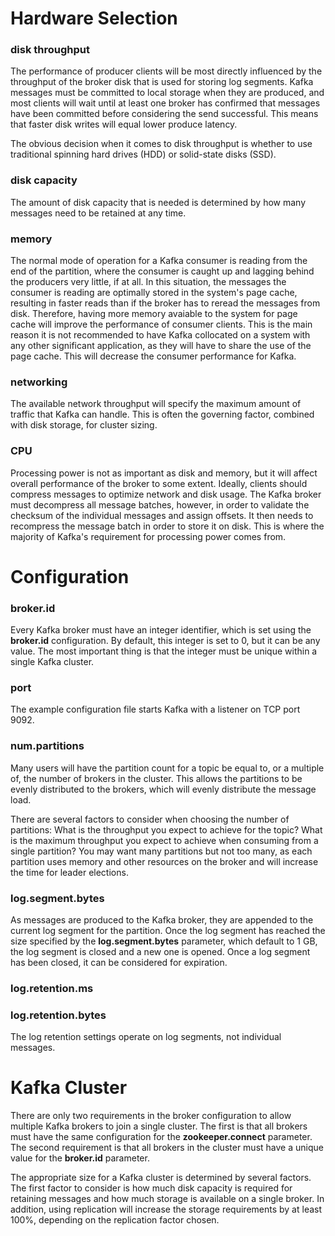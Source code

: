# Hardware Selection
### disk throughput
The performance of producer clients will be most directly influenced by the throughput of the broker disk that is used for storing log segments. Kafka messages must be committed to local storage when they are produced, and most clients will wait until at least one broker has confirmed that messages have been committed before considering the send successful. This means that faster disk writes will equal lower produce latency. 

The obvious decision when it comes to disk throughput is whether to use traditional spinning hard drives (HDD) or solid-state disks (SSD).

### disk capacity
The amount of disk capacity that is needed is determined by how many messages need to be retained at any time.

### memory
The normal mode of operation for a Kafka consumer is reading from the end of the partition, where the consumer is caught up and lagging behind the producers very little, if at all. In this situation, the messages the consumer is reading are optimally stored in the system's page cache, resulting in faster reads than if the broker has to reread the messages from disk. Therefore, having more memory avaiable to the system for page cache will improve the performance of consumer clients. This is the main reason it is not recommended to have Kafka collocated on a system with any other significant application, as they will have to share the use of the page cache. This will decrease the consumer performance for Kafka.

### networking
The available network throughput will specify the maximum amount of traffic that Kafka can handle. This is often the governing factor, combined with disk storage, for cluster sizing.

### CPU
Processing power is not as important as disk and memory, but it will affect overall performance of the broker to some extent. Ideally, clients should compress messages to optimize network and disk usage. The Kafka broker must decompress all message batches, however, in order to validate the checksum of the individual messages and assign offsets. It then needs to recompress the message batch in order to store it on disk. This is where the majority of Kafka's requirement for processing power comes from.

# Configuration
### broker.id
Every Kafka broker must have an integer identifier, which is set using the **broker.id** configuration. By default, this integer is set to 0, but it can be any value. The most important thing is that the integer must be unique within a single Kafka cluster.

### port
The example configuration file starts Kafka with a listener on TCP port 9092.

### num.partitions
Many users will have the partition count for a topic be equal to, or a multiple of, the number of brokers in the cluster. This allows the partitions to be evenly distributed to the brokers, which will evenly distribute the message load.

There are several factors to consider when choosing the number of partitions: What is the throughput you expect to achieve for the topic? What is the maximum throughput you expect to achieve when consuming from a single partition? You may want many partitions but not too many, as each partition uses memory and other resources on the broker and will increase the time for leader elections.

### log.segment.bytes
As messages are produced to the Kafka broker, they are appended to the current log segment for the partition. Once the log segment has reached the size specified by the **log.segment.bytes** parameter, which default to 1 GB, the log segment is closed and a new one is opened. Once a log segment has been closed, it can be considered for expiration.

### log.retention.ms
### log.retention.bytes
The log retention settings operate on log segments, not individual messages.

# Kafka Cluster
There are only two requirements in the broker configuration to allow multiple Kafka brokers to join a single cluster. The first is that all brokers must have the same configuration for the **zookeeper.connect** parameter. The second requirement is that all brokers in the cluster must have a unique value for the **broker.id** parameter.

The appropriate size for a Kafka cluster is determined by several factors. The first factor to consider is how much disk capacity is required for retaining messages and how much storage is available on a single broker. In addition, using replication will increase the storage requirements by at least 100%, depending on the replication factor chosen.